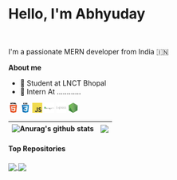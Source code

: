 <!-- <p align="center"><a href=""><img width="80%" alt="Hello, I'm Abhyuday. I do open source!" src="" /></a></p> -->
# Hello, I'm Abhyuday

<br />

I'm a passionate MERN developer from India 🇮🇳

**About me**

- 📘 Student at LNCT Bhopal
- 💼 Intern At ............



<code><img height="20" alt="html" src="https://raw.githubusercontent.com/github/explore/80688e429a7d4ef2fca1e82350fe8e3517d3494d/topics/html/html.png"></code>
<code><img height="20" alt="css" src="https://raw.githubusercontent.com/github/explore/80688e429a7d4ef2fca1e82350fe8e3517d3494d/topics/css/css.png"></code>
<code><img height="20" alt="javascript" src="https://raw.githubusercontent.com/github/explore/80688e429a7d4ef2fca1e82350fe8e3517d3494d/topics/javascript/javascript.png"></code>
<code><img height="20" alt="mongodb" src="https://raw.githubusercontent.com/github/explore/80688e429a7d4ef2fca1e82350fe8e3517d3494d/topics/mongodb/mongodb.png"></code>
<code><img height="20" alt="expressjs" src="https://raw.githubusercontent.com/github/explore/80688e429a7d4ef2fca1e82350fe8e3517d3494d/topics/express/express.png"></code>
<code><img height="20" alt="nodejs" src="https://raw.githubusercontent.com/github/explore/80688e429a7d4ef2fca1e82350fe8e3517d3494d/topics/nodejs/nodejs.png"></code>


| <img align="center" src="https://github-readme-stats.vercel.app/api?username=abhyuday911&show_icons=true&include_all_commits=true&theme=dark&hide_border=true" alt="Anurag's github stats" /> | <img align="center" src="https://github-readme-stats.vercel.app/api/top-langs/?username=abhyuday911&layout=compact&theme=dark&hide_border=true" /> |
| ------------- | ------------- |

#### Top Repositories


<a href="https://github.com/Abhyuday911/09_socket.io_chat_app">
  <img align="center" src="https://github-readme-stats.vercel.app/api/pin/?username=abhyuday911&repo=09_socket.io_chat_app&theme=dark&hide_border=true" />
</a>
<a href="https://abhyuday911.github.io/MyPortfolio1/">
  <img align="center" src="https://github-readme-stats.vercel.app/api/pin/?username=abhyuday911&repo=MyPortfolio1&theme=dark&hide_border=true" />
</a>

<br />
